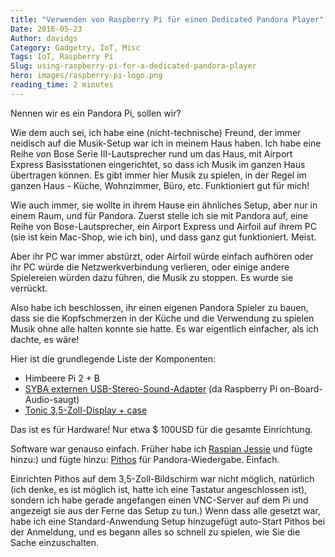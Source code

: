 ```yaml
---
title: "Verwenden von Raspberry Pi für einen Dedicated Pandora Player"
Date: 2016-05-23
Author: davidgs
Category: Gadgetry, IoT, Misc
Tags: IoT, Raspberry Pi
Slug: using-raspberry-pi-for-a-dedicated-pandora-player
hero: images/raspberry-pi-logo.png
reading_time: 2 minutes
---
```


Nennen wir es ein Pandora Pi, sollen wir?

Wie dem auch sei, ich habe eine (nicht-technische) Freund, der immer neidisch auf die Musik-Setup war ich in meinem Haus haben. Ich habe eine Reihe von Bose Serie III-Lautsprecher rund um das Haus, mit Airport Express Basisstationen eingerichtet, so dass ich Musik im ganzen Haus übertragen können. Es gibt immer hier Musik zu spielen, in der Regel im ganzen Haus - Küche, Wohnzimmer, Büro, etc. Funktioniert gut für mich!

Wie auch immer, sie wollte in ihrem Hause ein ähnliches Setup, aber nur in einem Raum, und für Pandora. Zuerst stelle ich sie mit Pandora auf, eine Reihe von Bose-Lautsprecher, ein Airport Express und Airfoil auf ihrem PC (sie ist kein Mac-Shop, wie ich bin), und dass ganz gut funktioniert. Meist.

Aber ihr PC war immer abstürzt, oder Airfoil würde einfach aufhören oder ihr PC würde die Netzwerkverbindung verlieren, oder einige andere Spielereien würden dazu führen, die Musik zu stoppen. Es wurde sie verrückt.

Also habe ich beschlossen, ihr einen eigenen Pandora Spieler zu bauen, dass sie die Kopfschmerzen in der Küche und die Verwendung zu spielen Musik ohne alle halten konnte sie hatte. Es war eigentlich einfacher, als ich dachte, es wäre!

Hier ist die grundlegende Liste der Komponenten:

- Himbeere Pi 2 + B
- [SYBA externen USB-Stereo-Sound-Adapter](http://www.amazon.com/external-Adapter-Windows-Microphone-SD-CM-UAUD/dp/B001MSS6CS?ie=UTF8&psc=1&redirect=true&ref_=oh_aui_detailpage_o07_s00) (da Raspberry Pi on-Board-Audio-saugt)
- [Tonic 3,5-Zoll-Display + case](http://www.amazon.com/Tontec®-Raspberry-Display-Touchscreen-Transparent/dp/B00NANNJLQ?ie=UTF8&psc=1&redirect=true&ref_=oh_aui_detailpage_o00_s00)

Das ist es für Hardware! Nur etwa $ 100USD für die gesamte Einrichtung.

Software war genauso einfach. Früher habe ich [Raspian Jessie](https://www.raspberrypi.org/downloads/raspbian/) und fügte hinzu:) und fügte hinzu: [Pithos](http://pithos.github.io) für Pandora-Wiedergabe. Einfach.

Einrichten Pithos auf dem 3,5-Zoll-Bildschirm war nicht möglich, natürlich (ich denke, es ist möglich ist, hatte ich eine Tastatur angeschlossen ist), sondern ich habe gerade angefangen einen VNC-Server auf dem Pi und angezeigt sie aus der Ferne das Setup zu tun.) Wenn dass alle gesetzt war, habe ich eine Standard-Anwendung Setup hinzugefügt auto-Start Pithos bei der Anmeldung, und es begann alles so schnell zu spielen, wie Sie die Sache einzuschalten.
